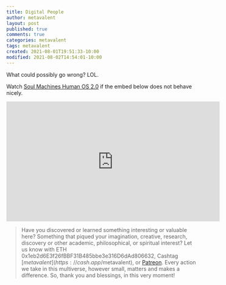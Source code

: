 ```yaml
---
title: Digital People
author: metavalent
layout: post
published: true
comments: true
categories: metavalent
tags: metavalent
created: 2021-08-01T19:51:33-10:00
modified: 2021-08-02T14:54:01-10:00
---
```


What could possibly go wrong? LOL.

Watch [Soul Machines Human OS 2.0](https://youtu.be/rjclQ3m5JRw) if the embed below does not behave nicely. 

<div class="embed-container"><iframe loading="lazy" width="560" height="315" src="https://www.youtube.com/embed/rjclQ3m5JRw" title="YouTube video player" frameborder="0" allow="accelerometer; autoplay; clipboard-write; encrypted-media; gyroscope; picture-in-picture" allowfullscreen></iframe></div>

> Have you discovered or learned something interesting or valuable here? Something that piqued your imagination, creative, research, discovery or other academic, philosophical, or spiritual interest? Let us know with ETH 0x1eb2d6E3f26fBBF31B485bbe3e316D6dAd806632, Cashtag [$metavalent](https://cash.app/$metavalent), or [Patreon](https://patreon.com/metavalent). Every action we take in this multiverse, however small, matters and makes a difference. So, thank you and blessings, in this very moment!
